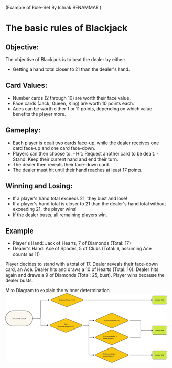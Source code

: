 (Example of Rule-Set By Ichrak BENAMMAR  )
# The basic rules of Blackjack 

## Objective:
The objective of Blackjack is to beat the dealer by either:
-	Getting a hand total closer to 21 than the dealer's hand.
## Card Values:
-	Number cards (2 through 10) are worth their face value.
-	Face cards (Jack, Queen, King) are worth 10 points each.
-	Aces can be worth either 1 or 11 points, depending on which value benefits the player more.
## Gameplay:
-	Each player is dealt two cards face-up, while the dealer receives one card face-up and one card face-down.
-	Players can then choose to:
	    -   Hit: Request another card to be dealt.
	    -   Stand: Keep their current hand and end their turn.
-	The dealer then reveals their face-down card.
-	The dealer must hit until their hand reaches at least 17 points.
## Winning and Losing:
-	If a player's hand total exceeds 21, they bust and lose!
-	If a player's hand total is closer to 21 than the dealer's hand total without exceeding 21, the player wins!
-	If the dealer busts, all remaining players win.

## Example

- Player's Hand: Jack of Hearts, 7 of Diamonds (Total: 17)
- Dealer's Hand: Ace of Spades, 5 of Clubs (Total: 6, assuming Ace counts as 11)

Player decides to stand with a total of 17.
Dealer reveals their face-down card, an Ace.
Dealer hits and draws a 10 of Hearts (Total: 16).
Dealer hits again and draws a 9 of Diamonds (Total: 25, bust).
Player wins because the dealer busts.

Miro Diagram to explain the winner determination
![Image alt text](./BlackJack-Winner-Algo.jpg)
